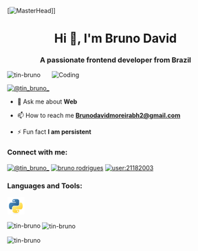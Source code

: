[![MasterHead](https://media.tenor.com/GfSX-u7VGM4AAAAC/coding.gif)]]
<h1 align="center">Hi 👋, I'm Bruno David</h1>
<h3 align="center">A passionate frontend developer from Brazil</h3>
<img align="right" alt="Coding" width="400" src="https://i.pinimg.com/originals/e4/26/70/e426702edf874b181aced1e2fa5c6cde.gif">


<p align="left"> <img src="https://komarev.com/ghpvc/?username=tin-bruno&label=Profile%20views&color=0e75b6&style=flat" alt="tin-bruno" /> </p>

<p align="left"> <a href="https://twitter.com/@tin_bruno_" target="blank"><img src="https://img.shields.io/twitter/follow/@tin_bruno_?logo=twitter&style=for-the-badge" alt="@tin_bruno_" /></a> </p>

- 💬 Ask me about **Web**

- 📫 How to reach me **Brunodavidmoreirabh2@gmail.com**

- ⚡ Fun fact **I am persistent**

<h3 align="left">Connect with me:</h3>
<p align="left">
<a href="https://twitter.com/@tin_bruno_" target="blank"><img align="center" src="https://raw.githubusercontent.com/rahuldkjain/github-profile-readme-generator/master/src/images/icons/Social/twitter.svg" alt="@tin_bruno_" height="30" width="40" /></a>
<a href="https://linkedin.com/in/bruno rodrigues" target="blank"><img align="center" src="https://raw.githubusercontent.com/rahuldkjain/github-profile-readme-generator/master/src/images/icons/Social/linked-in-alt.svg" alt="bruno rodrigues" height="30" width="40" /></a>
<a href="https://stackoverflow.com/users/user:21182003" target="blank"><img align="center" src="https://raw.githubusercontent.com/rahuldkjain/github-profile-readme-generator/master/src/images/icons/Social/stack-overflow.svg" alt="user:21182003" height="30" width="40" /></a>
</p>

<h3 align="left">Languages and Tools:</h3>
<p align="left"> <a href="https://www.python.org" target="_blank" rel="noreferrer"> <img src="https://raw.githubusercontent.com/devicons/devicon/master/icons/python/python-original.svg" alt="python" width="40" height="40"/> </a> </p>

<p><img align="left" src="https://github-readme-stats.vercel.app/api/top-langs?username=tin-bruno&show_icons=true&locale=en&layout=compact" alt="tin-bruno" /></p>

<p>&nbsp;<img align="center" src="https://github-readme-stats.vercel.app/api?username=tin-bruno&show_icons=true&locale=en" alt="tin-bruno" /></p>

<p><img align="center" src="https://github-readme-streak-stats.herokuapp.com/?user=tin-bruno&" alt="tin-bruno" /></p>

